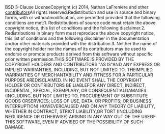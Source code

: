 BSD 3-Clause LicenseCopyright (c) 2014, Nathan LaFreniere and other [contributors](https://github.com/ljharb/qs/graphs/contributors)All rights reserved.Redistribution and use in source and binary forms, with or withoutmodification, are permitted provided that the following conditions are met:1. Redistributions of source code must retain the above copyright notice, this   list of conditions and the following disclaimer.2. Redistributions in binary form must reproduce the above copyright notice,   this list of conditions and the following disclaimer in the documentation   and/or other materials provided with the distribution.3. Neither the name of the copyright holder nor the names of its   contributors may be used to endorse or promote products derived from   this software without specific prior written permission.THIS SOFTWARE IS PROVIDED BY THE COPYRIGHT HOLDERS AND CONTRIBUTORS "AS IS"AND ANY EXPRESS OR IMPLIED WARRANTIES, INCLUDING, BUT NOT LIMITED TO, THEIMPLIED WARRANTIES OF MERCHANTABILITY AND FITNESS FOR A PARTICULAR PURPOSE AREDISCLAIMED. IN NO EVENT SHALL THE COPYRIGHT HOLDER OR CONTRIBUTORS BE LIABLEFOR ANY DIRECT, INDIRECT, INCIDENTAL, SPECIAL, EXEMPLARY, OR CONSEQUENTIALDAMAGES (INCLUDING, BUT NOT LIMITED TO, PROCUREMENT OF SUBSTITUTE GOODS ORSERVICES; LOSS OF USE, DATA, OR PROFITS; OR BUSINESS INTERRUPTION) HOWEVERCAUSED AND ON ANY THEORY OF LIABILITY, WHETHER IN CONTRACT, STRICT LIABILITY,OR TORT (INCLUDING NEGLIGENCE OR OTHERWISE) ARISING IN ANY WAY OUT OF THE USEOF THIS SOFTWARE, EVEN IF ADVISED OF THE POSSIBILITY OF SUCH DAMAGE.
